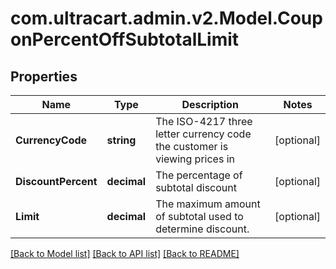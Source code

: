 
# com.ultracart.admin.v2.Model.CouponPercentOffSubtotalLimit

## Properties

Name | Type | Description | Notes
------------ | ------------- | ------------- | -------------
**CurrencyCode** | **string** | The ISO-4217 three letter currency code the customer is viewing prices in | [optional] 
**DiscountPercent** | **decimal** | The percentage of subtotal discount | [optional] 
**Limit** | **decimal** | The maximum amount of subtotal used to determine discount. | [optional] 

[[Back to Model list]](../README.md#documentation-for-models)
[[Back to API list]](../README.md#documentation-for-api-endpoints)
[[Back to README]](../README.md)

